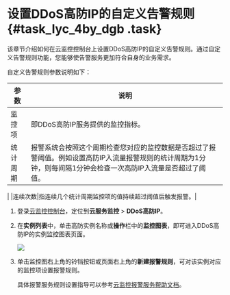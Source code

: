 # 设置DDoS高防IP的自定义告警规则 {#task_lyc_4by_dgb .task}

该章节介绍如何在云监控控制台上设置DDoS高防IP的自定义告警规则。通过自定义告警规则功能，您能够使告警服务更加符合自身的业务需求。

自定义告警规则参数说明如下：

|参数|说明|
|--|--|
|监控项|即DDoS高防IP服务提供的监控指标。|
|统计周期|报警系统会按照这个周期检查您对应的监控数据是否超过了报警阈值。例如设置高防IP入流量报警规则的统计周期为1分钟，则每间隔1分钟会检查一次高防IP入流量是否超过了阈值。

|
|连续次数|指连续几个统计周期监控项的值持续超过阈值后触发报警。|

1.  登录[云监控控制台](https://cloudmonitor.console.aliyun.com)，定位到**云服务监控** \> **DDoS高防IP**。 
2.  在**实例列表**中，单击高防实例名称或**操作**栏中的**监控图表**，即可进入DDoS高防IP的实例监控图表页面。 

    ![](http://static-aliyun-doc.oss-cn-hangzhou.aliyuncs.com/assets/img/80604/154514450034491_zh-CN.png) 

3.  单击监控图右上角的铃铛按钮或页面右上角的**新建报警规则**，可对该实例对应的监控项设置报警规则。 

    具体报警服务规则设置指导可以参考[云监控报警服务帮助文档](../../../../cn.zh-CN/用户指南/报警服务/报警服务概览.md#)。



